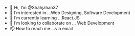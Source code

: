 - 👋 Hi, I’m @Shahjahan37
- 👀 I’m interested in ...Web Designing, Software Development
- 🌱 I’m currently learning ...React.JS
- 💞️ I’m looking to collaborate on ... Web Development
- 📫 How to reach me ...via email

<!---
Shahjahan37/Shahjahan37 is a ✨ special ✨ repository because its `README.md` (this file) appears on your GitHub profile.
You can click the Preview link to take a look at your changes.
--->
